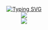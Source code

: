 <p align="center">
<a href="https://github.com/dkh707">
<img src="https://readme-typing-svg.demolab.com?font=Lucida+Console&weight=100&size=18&duration=2000&pause=100&color=94233e&multiline=true&random=false&width=550&height=80&lines=Derek+Hopkins;Web+Developer+%5B%5C%5D+Researcher+%5B%5C%5D+Software+Engineer;Forever+Curious" alt="Typing SVG"/>
</a>
   <br/>
<a href="https://github.com/dkh707">
<img src="https://github-stats-alpha.vercel.app/api?username=dkh707&cc=F5E1C0&tc=94233e&ic=000000&bc=8b0000">
</a>
<br/>
<img src="https://github-readme-stats.vercel.app/api/top-langs?username=dkh707&show_icons=true&locale=en&layout=donut&theme=moltack"/>
</p>
<!--
**DKH707/DKH707** is a ✨ _special_ ✨ repository because its `README.md` (this file) appears on your GitHub profile.

Here are some ideas to get you started:

- 🔭 I’m currently working on ...
- 👯 I’m looking to collaborate on ...
- 🤔 I’m looking for help with ...
- 💬 Ask me about ...
- 📫 How to reach me: ...
- 😄 Pronouns: ...
- ⚡ Fun fact: ...
-->
